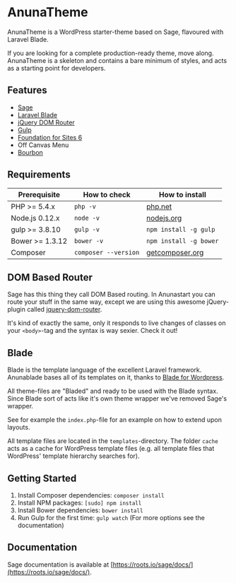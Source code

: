 # AnunaTheme

AnunaTheme is a WordPress starter-theme based on Sage, flavoured with Laravel Blade.

If you are looking for a complete production-ready theme, move along. AnunaTheme is a skeleton and contains a bare minimum of styles, and acts as a starting point for developers.

## Features

* [Sage](https://github.com/roots/sage)
* [Laravel Blade](http://laravel.com/docs/blade)
* [jQuery DOM Router](https://github.com/tormjens/jquery-dom-router)
* [Gulp](http://gulpjs.com)
* [Foundation for Sites 6](http://foundation.zurb.com/sites/docs/)
* Off Canvas Menu
* [Bourbon](http://bourbon.io/)

## Requirements


| Prerequisite    | How to check         | How to install
| --------------- | -------------------- | ------------- |
| PHP   >= 5.4.x  | `php -v`             | [php.net](http://php.net/manual/en/install.php) |
| Node.js 0.12.x  | `node -v`            | [nodejs.org](http://nodejs.org/) |
| gulp  >= 3.8.10 | `gulp -v`            | `npm install -g gulp` |
| Bower >= 1.3.12 | `bower -v`           | `npm install -g bower` |
| Composer        | `composer --version` | [getcomposer.org](http://getcomposer.org) |


## DOM Based Router

Sage has this thing they call DOM Based routing. In Anunastart you can route your stuff in the same way, except we are using this awesome jQuery-plugin called [jquery-dom-router](https://github.com/tormjens/jquery-dom-router).

It's kind of exactly the same, only it responds to live changes of classes on your `<body>`-tag and the syntax is way sexier. Check it out!

## Blade

Blade is the template language of the excellent Laravel framework. Anunablade bases all of its templates on it, thanks to [Blade for Wordpress](https://github.com/tormjens/wp-blade).

All theme-files are "Bladed" and ready to be used with the Blade syntax. Since Blade sort of acts like it's own theme wrapper we've removed Sage's wrapper.

See for example the `index.php`-file for an example on how to extend upon layouts.

All template files are located in the `templates`-directory. The folder `cache` acts as a cache for WordPress template files (e.g. all template files that WordPress' template hierarchy searches for).

## Getting Started

1. Install Composer dependencies: `composer install`
2. Install NPM packages: `[sudo] npm install`
3. Install Bower dependencies: `bower install`
4. Run Gulp for the first time: `gulp watch` (For more options see the documentation)

## Documentation

Sage documentation is available at [https://roots.io/sage/docs/](https://roots.io/sage/docs/).

